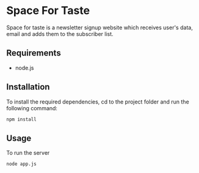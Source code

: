 # Space For Taste
Space for taste is a newsletter signup website which receives user's data, email and adds them to the subscriber list.

## Requirements
* node.js

## Installation
To install the required dependencies, cd to the project folder and run the following command:
```bash
npm install
```

## Usage
To run the server
```bash
node app.js
```
